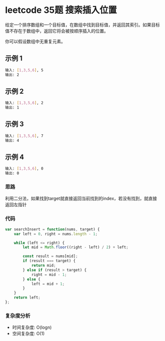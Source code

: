 # leetcode 35题 搜索插入位置

给定一个排序数组和一个目标值，在数组中找到目标值，并返回其索引。如果目标值不存在于数组中，返回它将会被按顺序插入的位置。

你可以假设数组中无重复元素。

## 示例 1

```bash
输入: [1,3,5,6], 5
输出: 2
```

## 示例 2

```bash
输入: [1,3,5,6], 2
输出: 1
```

## 示例 3

```bash
输入: [1,3,5,6], 7
输出: 4
```

## 示例 4

```bash
输入: [1,3,5,6], 0
输出: 0
```

### 思路

利用二分法，如果找到target就直接返回当前找到的index，若没有找到，就直接返回左指针

### 代码

```js
var searchInsert = function(nums, target) {
    var left = 0, right = nums.length - 1;

    while (left <= right) {
        let mid = Math.floor((right - left) / 2) + left;

        const result = nums[mid];
        if (result === target) {
            return mid;
        } else if (result > target) {
            right = mid - 1;
        } else {
            left = mid + 1;
        }
    }
    return left;
};
```

### 复杂度分析

- 时间复杂度: O(logn)
- 空间复杂度: O(1)
